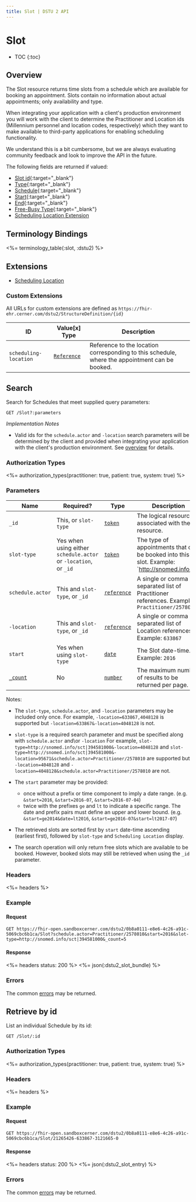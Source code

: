 ```yaml
---
title: Slot | DSTU 2 API
---
```


# Slot

* TOC
{:toc}

## Overview

The Slot resource returns time slots from a schedule which are available for booking an appointment. Slots contain no 
information about actual appointments; only availability and type.

When integrating your application with a client's production environment you will work with the client to determine the 
Practitioner and Location ids (Millennium personnel and location codes, respectively) which they want to make available
to third-party applications for enabling scheduling functionality.

We understand this is a bit cumbersome, but we are always evaluating community feedback and look to improve the API in 
the future.

The following fields are returned if valued:

* [Slot id](http://hl7.org/fhir/dstu2/resource-definitions.html#Resource.id){:target="_blank"}
* [Type](http://hl7.org/fhir/DSTU2/slot-definitions.html#Slot.type){:target="_blank"}
* [Schedule](http://hl7.org/fhir/DSTU2/slot-definitions.html#Slot.schedule){:target="_blank"}
* [Start](http://hl7.org/fhir/DSTU2/slot-definitions.html#Slot.start){:target="_blank"}
* [End](http://hl7.org/fhir/DSTU2/slot-definitions.html#Slot.end){:target="_blank"}
* [Free-Busy Type](http://hl7.org/fhir/DSTU2/slot-definitions.html#Slot.freeBusyType){:target="_blank"}
* [Scheduling Location Extension](#extensions)

## Terminology Bindings

<%= terminology_table(:slot, :dstu2) %>

## Extensions

* [Scheduling Location]

### Custom Extensions

All URLs for custom extensions are defined as `https://fhir-ehr.cerner.com/dstu2/StructureDefinition/{id}`

ID                         | Value\[x] Type         | Description
---------------------------|------------------------|-----------------------------------------------------------------------------------------------
`scheduling-location`      | [`Reference`]          | Reference to the location corresponding to this schedule, where the appointment can be booked.

## Search

Search for Schedules that meet supplied query parameters:

    GET /Slot?:parameters

_Implementation Notes_

- Valid ids for the `schedule.actor` and `-location` search parameters will be determined by the client and provided 
  when integrating your application with the client's production environment. See [overview](#overview) for details.
  
### Authorization Types

<%= authorization_types(practitioner: true, patient: true, system: true) %>

### Parameters

 Name             | Required?                                                        | Type           | Description
------------------|------------------------------------------------------------------|----------------|------------------------------------------------------------------------------------
`_id`             | This, or `slot-type`                                             | [`token`]      | The logical resource id associated with the resource.
`slot-type`       | Yes when using either `schedule.actor` or `-location`, or `_id`  | [`token`]      | The type of appointments that can be booked into this slot. Example: `http://snomed.info/sct|394581000`
`schedule.actor`  | This and `slot-type`, or `_id`                                   | [`reference`]  | A single or comma separated list of Practitioner references. Example: `Practitioner/2578010`
`-location`       | This and `slot-type`, or `_id`                                   | [`reference`]  | A single or comma separated list of Location references. Example: `633867`
`start`           | Yes when using `slot-type`                                       | [`date`]       | The Slot date-time. Example: `2016`
[`_count`]        | No                                                               | [`number`]     | The maximum number of results to be returned per page.

Notes:   

- The `slot-type`, `schedule.actor`, and `-location` parameters may be included only once.
  For example, `-location=633867,4048128` is supported but `-location=633867&-location=4048128` is not.
- `slot-type` is a required search parameter and must be specified along with `schedule.actor` and\or `-location`
  For example, `slot-type=http://snomed.info/sct|394581000&-location=4048128` and `slot-type=http://snomed.info/sct|394581000&-location=95671&schedule.actor=Practitioner/2578010` 
  are supported but `-location=4048128` and `-location=4048128&schedule.actor=Practitioner/2578010` are not.

- The `start` parameter may be provided:  
  - once without a prefix or time component to imply a date range. (e.g. `&start=2016`, `&start=2016-07`, `&start=2016-07-04`)
  - twice with the prefixes `ge` and `lt` to indicate a specific range. The date and prefix pairs must define
    an upper and lower bound. (e.g. `&start=ge2014&date=lt2016`, `&start=ge2016-07&start=lt2017-07`)   

- The retrieved slots are sorted first by `start` date-time ascending (earliest first), followed by `slot-type` and `Scheduling Location` display.

- The search operation will only return free slots which are available to be booked. However, booked slots may still be retrieved when using the `_id` parameter.

### Headers

 <%= headers %>

### Example

#### Request

    GET https://fhir-open.sandboxcerner.com/dstu2/0b8a0111-e8e6-4c26-a91c-5069cbc6b1ca/Slot?schedule.actor=Practitioner/2578010&start=2016&slot-type=http://snomed.info/sct|394581000&_count=5

#### Response
<%= headers status: 200 %>
<%= json(:dstu2_slot_bundle) %>

### Errors

The common [errors] may be returned.

## Retrieve by id

List an individual Schedule by its id:

    GET /Slot/:id

### Authorization Types

<%= authorization_types(practitioner: true, patient: true, system: true) %>

### Headers

<%= headers %>

### Example

#### Request

    GET https://fhir-open.sandboxcerner.com/dstu2/0b8a0111-e8e6-4c26-a91c-5069cbc6b1ca/Slot/21265426-633867-3121665-0

#### Response

<%= headers status: 200 %>
<%= json(:dstu2_slot_entry) %>

### Errors

The common [errors] may be returned.


[`reference`]: http://hl7.org/fhir/DSTU2/search.html#reference
[`token`]: http://hl7.org/fhir/DSTU2/search.html#token
[`date`]: http://hl7.org/fhir/DSTU2/search.html#date
[`number`]: http://hl7.org/fhir/DSTU2/search.html#number
[`_count`]: http://hl7.org/fhir/DSTU2/search.html#count
[`string`]: http://hl7.org/fhir/DSTU2/datatypes.html#string
[`CodeableConcept`]: http://hl7.org/fhir/DSTU2/datatypes.html#codeableconcept
[errors]: ../../#client-errors
[Scheduling Location]: #custom-extensions
